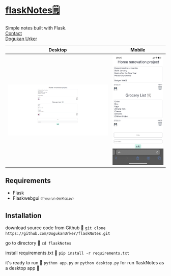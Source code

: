 # [flaskNotes🗒️](https://dogukanurker.com/flasknotes)

Simple notes built with Flask.
<br/>
[Contact](mailto:dogukanurker@icloud.com)<br/>
[Dogukan Urker](https://dogukanurker.com)

|              Desktop               |              Mobile               |
| :--------------------------------: | :-------------------------------: |
| ![appDesktop](/images/desktop.png) | ![appMobile](/images/mobile.jpeg) |

## Requirements

- Flask
- Flaskwebgui <sub><sup>(if you run desktop.py)</sup></sub>

## Installation

download source code from Github 💾
`git clone https://github.com/DogukanUrker/flaskNotes.git`

go to directory 📁
`cd flaskNotes`

install requirements.txt 🔽
`pip install -r requirements.txt`

it's ready to run 🎉
`python app.py`
or
`python desktop.py`
for run flaskNotes as a desktop app 💯

